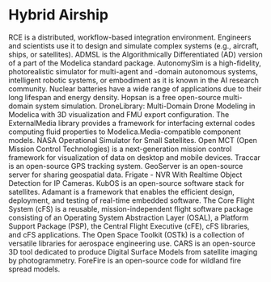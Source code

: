 # Hybrid Airship

RCE is a distributed, workflow-based integration environment. Engineers and scientists use it to design and simulate complex systems (e.g., aircraft, ships, or satellites). ADMSL is the Algorithmically Differentiated (AD) version of a part of the Modelica standard package. AutonomySim is a high-fidelity, photorealistic simulator for multi-agent and -domain autonomous systems, intelligent robotic systems, or embodiment as it is known in the AI research community. Nuclear batteries have a wide range of applications due to their long lifespan and energy density. Hopsan is a free open-source multi-domain system simulation. DroneLibrary: Multi-Domain Drone Modeling in Modelica with 3D visualization and FMU export configuration. The ExternalMedia library provides a framework for interfacing external codes computing fluid properties to Modelica.Media-compatible component models. NASA Operational Simulator for Small Satellites. Open MCT (Open Mission Control Technologies) is a next-generation mission control framework for visualization of data on desktop and mobile devices. Traccar is an open-source GPS tracking system. GeoServer is an open-source server for sharing geospatial data. Frigate - NVR With Realtime Object Detection for IP Cameras. KubOS is an open-source software stack for satellites. Adamant is a framework that enables the efficient design, deployment, and testing of real-time embedded software. The Core Flight System (cFS) is a reusable, mission-independent flight software package consisting of an Operating System Abstraction Layer (OSAL), a Platform Support Package (PSP), the Central Flight Executive (cFE), cFS libraries, and cFS applications. The Open Space Toolkit (OSTk) is a collection of versatile libraries for aerospace engineering use. CARS is an open-source 3D tool dedicated to produce Digital Surface Models from satellite imaging by photogrammetry. ForeFire is an open-source code for wildland fire spread models.